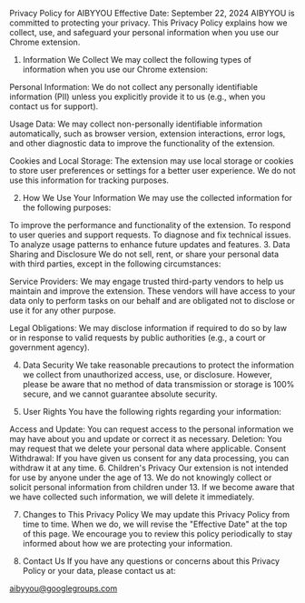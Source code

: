 Privacy Policy for AIBYYOU
Effective Date: September 22, 2024
AIBYYOU is committed to protecting your privacy. This Privacy Policy explains how we collect, use, and safeguard your personal information when you use our Chrome extension.

1. Information We Collect
We may collect the following types of information when you use our Chrome extension:

Personal Information: We do not collect any personally identifiable information (PII) unless you explicitly provide it to us (e.g., when you contact us for support).

Usage Data: We may collect non-personally identifiable information automatically, such as browser version, extension interactions, error logs, and other diagnostic data to improve the functionality of the extension.

Cookies and Local Storage: The extension may use local storage or cookies to store user preferences or settings for a better user experience. We do not use this information for tracking purposes.

2. How We Use Your Information
We may use the collected information for the following purposes:

To improve the performance and functionality of the extension.
To respond to user queries and support requests.
To diagnose and fix technical issues.
To analyze usage patterns to enhance future updates and features.
3. Data Sharing and Disclosure
We do not sell, rent, or share your personal data with third parties, except in the following circumstances:

Service Providers: We may engage trusted third-party vendors to help us maintain and improve the extension. These vendors will have access to your data only to perform tasks on our behalf and are obligated not to disclose or use it for any other purpose.

Legal Obligations: We may disclose information if required to do so by law or in response to valid requests by public authorities (e.g., a court or government agency).

4. Data Security
We take reasonable precautions to protect the information we collect from unauthorized access, use, or disclosure. However, please be aware that no method of data transmission or storage is 100% secure, and we cannot guarantee absolute security.

5. User Rights
You have the following rights regarding your information:

Access and Update: You can request access to the personal information we may have about you and update or correct it as necessary.
Deletion: You may request that we delete your personal data where applicable.
Consent Withdrawal: If you have given us consent for any data processing, you can withdraw it at any time.
6. Children's Privacy
Our extension is not intended for use by anyone under the age of 13. We do not knowingly collect or solicit personal information from children under 13. If we become aware that we have collected such information, we will delete it immediately.

7. Changes to This Privacy Policy
We may update this Privacy Policy from time to time. When we do, we will revise the "Effective Date" at the top of this page. We encourage you to review this policy periodically to stay informed about how we are protecting your information.

8. Contact Us
If you have any questions or concerns about this Privacy Policy or your data, please contact us at:

aibyyou@googlegroups.com
